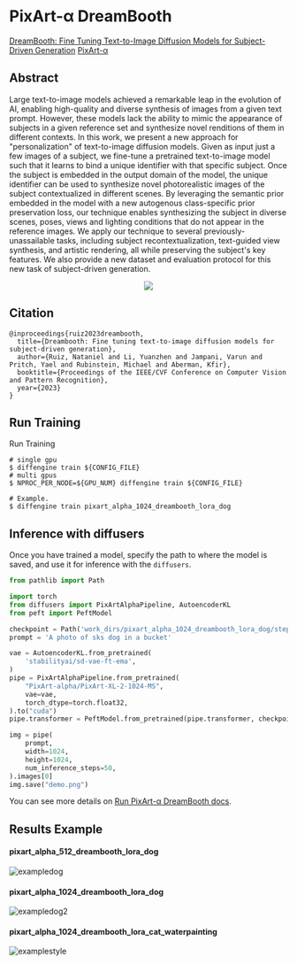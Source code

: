 # PixArt-α DreamBooth

[DreamBooth: Fine Tuning Text-to-Image Diffusion Models for Subject-Driven Generation](https://arxiv.org/abs/2208.12242)
[PixArt-α](https://arxiv.org/abs/2310.00426)

## Abstract

Large text-to-image models achieved a remarkable leap in the evolution of AI, enabling high-quality and diverse synthesis of images from a given text prompt. However, these models lack the ability to mimic the appearance of subjects in a given reference set and synthesize novel renditions of them in different contexts. In this work, we present a new approach for "personalization" of text-to-image diffusion models. Given as input just a few images of a subject, we fine-tune a pretrained text-to-image model such that it learns to bind a unique identifier with that specific subject. Once the subject is embedded in the output domain of the model, the unique identifier can be used to synthesize novel photorealistic images of the subject contextualized in different scenes. By leveraging the semantic prior embedded in the model with a new autogenous class-specific prior preservation loss, our technique enables synthesizing the subject in diverse scenes, poses, views and lighting conditions that do not appear in the reference images. We apply our technique to several previously-unassailable tasks, including subject recontextualization, text-guided view synthesis, and artistic rendering, all while preserving the subject's key features. We also provide a new dataset and evaluation protocol for this new task of subject-driven generation.

<div align=center>
<img src="https://github.com/okotaku/dethub/assets/24734142/33b1953d-ce42-4f9a-bcbc-87050cfe4f6f"/>
</div>

## Citation

```
@inproceedings{ruiz2023dreambooth,
  title={Dreambooth: Fine tuning text-to-image diffusion models for subject-driven generation},
  author={Ruiz, Nataniel and Li, Yuanzhen and Jampani, Varun and Pritch, Yael and Rubinstein, Michael and Aberman, Kfir},
  booktitle={Proceedings of the IEEE/CVF Conference on Computer Vision and Pattern Recognition},
  year={2023}
}
```

## Run Training

Run Training

```
# single gpu
$ diffengine train ${CONFIG_FILE}
# multi gpus
$ NPROC_PER_NODE=${GPU_NUM} diffengine train ${CONFIG_FILE}

# Example.
$ diffengine train pixart_alpha_1024_dreambooth_lora_dog
```

## Inference with diffusers

Once you have trained a model, specify the path to where the model is saved, and use it for inference with the `diffusers`.

```py
from pathlib import Path

import torch
from diffusers import PixArtAlphaPipeline, AutoencoderKL
from peft import PeftModel

checkpoint = Path('work_dirs/pixart_alpha_1024_dreambooth_lora_dog/step499')
prompt = 'A photo of sks dog in a bucket'

vae = AutoencoderKL.from_pretrained(
    'stabilityai/sd-vae-ft-ema',
)
pipe = PixArtAlphaPipeline.from_pretrained(
    "PixArt-alpha/PixArt-XL-2-1024-MS",
    vae=vae,
    torch_dtype=torch.float32,
).to("cuda")
pipe.transformer = PeftModel.from_pretrained(pipe.transformer, checkpoint / "transformer", adapter_name="default")

img = pipe(
    prompt,
    width=1024,
    height=1024,
    num_inference_steps=50,
).images[0]
img.save("demo.png")
```

You can see more details on [Run PixArt-α DreamBooth docs](../../docs/source/run_guides/run_pixart_alpha_dreambooth.md#inference-with-diffusers).

## Results Example

#### pixart_alpha_512_dreambooth_lora_dog

![exampledog](https://github.com/okotaku/diffengine/assets/24734142/2d3b59b1-2a9b-422d-adba-347504c66be2)

#### pixart_alpha_1024_dreambooth_lora_dog

![exampledog2](https://github.com/okotaku/diffengine/assets/24734142/a3fc9fcd-7cd0-4dc2-997d-3a9b303c228a)

#### pixart_alpha_1024_dreambooth_lora_cat_waterpainting

![examplestyle](https://github.com/okotaku/diffengine/assets/24734142/e48e845d-c21c-451b-97cb-2df0ec0cfd41)
